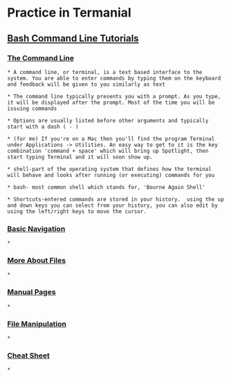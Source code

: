 # Practice in Termanial 

## [Bash Command Line Tutorials](https://ryanstutorials.net/linuxtutorial/)

### [The Command Line](https://ryanstutorials.net/linuxtutorial/commandline.php)

    * A command line, or terminal, is a text based interface to the system. You are able to enter commands by typing them on the keyboard and feedback will be given to you similarly as text

    * The command line typically presents you with a prompt. As you type, it will be displayed after the prompt. Most of the time you will be issuing commands

    * Options are usually listed before other arguments and typically start with a dash ( - )

    * (for me) If you're on a Mac then you'll find the program Terminal under Applications -> Utilities. An easy way to get to it is the key combination 'command + space' which will bring up Spotlight, then start typing Terminal and it will soon show up.

    * shell-part of the operating system that defines how the terminal will behave and looks after running (or executing) commands for you

    * bash- most common shell which stands for, 'Bourne Again Shell'

    * Shortcuts-entered commands are stored in your history.  using the up and down keys you can select from your history, you can also edit by using the left/right keys to move the cursor.

### [Basic Navigation](https://ryanstutorials.net/linuxtutorial/navigation.php)
    * 

### [More About Files](https://ryanstutorials.net/linuxtutorial/aboutfiles.php)
    * 

### [Manual Pages](https://ryanstutorials.net/linuxtutorial/manual.php)
    *

### [File Manipulation](https://ryanstutorials.net/linuxtutorial/filemanipulation.php)
    * 

### [Cheat Sheet](https://ryanstutorials.net/linuxtutorial/cheatsheet.php)
    *